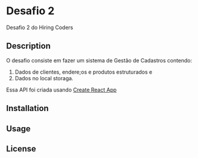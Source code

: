 # Desafio 2 

Desafio 2 do Hiring Coders

## Description

O desafio consiste em fazer um sistema de Gestão de Cadastros contendo:

1. Dados de clientes, endere;os e produtos estruturados e
2. Dados no local storaga.

Essa API foi criada usando [Create React App](https://github.com/facebook/create-react-app)

## Installation

## Usage

## License
